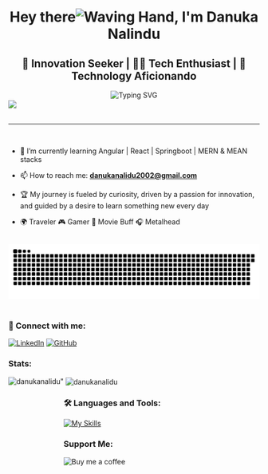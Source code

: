 <h1 align="center">Hey there<img src="https://raw.githubusercontent.com/Tarikul-Islam-Anik/Animated-Fluent-Emojis/master/Emojis/Hand%20gestures/Waving%20Hand.png" alt="Waving Hand" width="45" height="45" />, I'm Danuka Nalindu</h1>

<h2 align="center">🚀 Innovation Seeker | 👨‍💻 Tech Enthusiast | 🌟 Technology Aficionando </h2>

<div align="center">
  <img src="https://readme-typing-svg.herokuapp.com?font=Fira+Code&weight=600&size=24&duration=3000&pause=800&color=00FF00&center=true&vCenter=true&random=false&width=800&height=50&lines=🚀+Full+Stack+Developer;⚡+React+%7C+Angular+%7C+NodeJS+%7C+Flutter;💡+JavaScript+%7C+TypeScript+%7C+Java+%7C+Tailwind;🎯+Building+Innovative+Solutions;🔥+Learning+%7C+Evolving+%7C+Innovating" alt="Typing SVG">
</div>

<img src="https://github.com/Anmol-Baranwal/Cool-GIFs-For-GitHub/assets/74038190/219bcc70-f5dc-466b-9a60-29653d8e8433" width="1000" align="center">
<br/>
<br/>


---

<br/>

- 🌱 I’m currently learning Angular | React | Springboot | MERN & MEAN stacks

- 📫 How to reach me: **danukanalidu2002@gmail.com**

- 🏆 My journey is fueled by curiosity, driven by a passion for innovation, and guided by a desire to learn something new every day

- 🌍 Traveler  🎮  Gamer  🎥  Movie Buff  🎧  Metalhead

<div align="center">
  <br>
  <img alt="snake eating my contributions" src="https://raw.githubusercontent.com/codediaz/codediaz/output/github-contribution-grid-snake.svg" />
  <br/>
  <br/>
</div>


### 🔗 Connect with me:
[![LinkedIn](https://img.shields.io/badge/-LinkedIn-blue?style=flat-square&logo=LinkedIn&logoColor=white&link=https://www.linkedin.com/in/danukanalindu/)](https://www.linkedin.com/in/danukanalindu/)
[![GitHub](https://img.shields.io/badge/-GitHub-black?style=flat-square&logo=github&logoColor=white&link=https://github.com/danuka-nalidu)](https://github.com/danuka-nalidu)
<br/>

<h3 align="left">Stats:</h3>
<img align="left" height="180em" src="https://github-readme-stats.vercel.app/api/top-langs/?username=danuka-nalidu&layout=compact&theme=dark" alt=danukanalidu" />
<p>&nbsp;<img align="center" height="180em" src="https://github-readme-stats.vercel.app/api?username=danuka-nalidu&show_icons=true&locale=en&theme=radical" alt="danukanalidu" /></p>

### 🛠️ Languages and Tools:
[![My Skills](https://skillicons.dev/icons?i=js,html,css,bash,c,cpp,dart,flutter,ts,angular,discord,eclipse,express,figma,firebase,git,bitbucket,gradle,java,kotlin,linux,mongodb,notion,npm,php,postman,react,replit,stackoverflow,tailwind,vscode,notion,gmail,apple,windows)](https://skillicons.dev)

<h3 align="left">Support Me:</h3>
<p>
  <a href="https://www.buymeacoffee.com/danukanalidu">
    <img align="left" src="https://cdn.buymeacoffee.com/buttons/v2/default-yellow.png" height="50" width="210" alt="Buy me a coffee" />
  </a>
</p>
